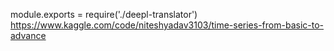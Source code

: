module.exports = require('./deepl-translator')
https://www.kaggle.com/code/niteshyadav3103/time-series-from-basic-to-advance
